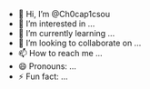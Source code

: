 - 👋 Hi, I’m @Ch0cap1csou
- 👀 I’m interested in ...
- 🌱 I’m currently learning ...
- 💞️ I’m looking to collaborate on ...
- 📫 How to reach me ...
- 😄 Pronouns: ...
- ⚡ Fun fact: ...

<!---
Ch0cap1csou/Ch0cap1csou is a ✨ special ✨ repository because its `README.md` (this file) appears on your GitHub profile.
You can click the Preview link to take a look at your changes.
--->
